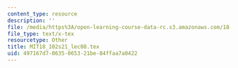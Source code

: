 ```yaml
---
content_type: resource
description: ''
file: /media/https%3A/open-learning-course-data-rc.s3.amazonaws.com/18-102-introduction-to-functional-analysis-spring-2021/497167d70635065321be84ffaa7a0422_MIT18_102s21_lec08.tex
file_type: text/x-tex
resourcetype: Other
title: MIT18_102s21_lec08.tex
uid: 497167d7-0635-0653-21be-84ffaa7a0422
---
```

